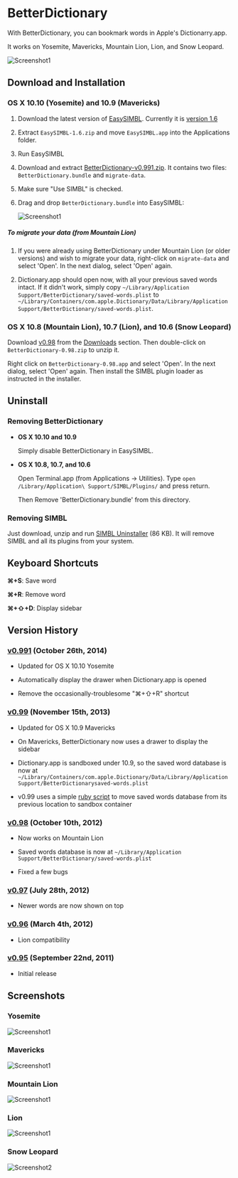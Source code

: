 BetterDictionary
================
With BetterDictionary, you can bookmark words in Apple's Dictionarry.app.

It works on Yosemite, Mavericks, Mountain Lion, Lion, and Snow Leopard.

![Screenshot1](https://github.com/pooriaazimi/BetterDictionary/raw/master/Images/BetterDictionary-Yosemite.png)



Download and Installation
-------------------------

### OS X 10.10 (Yosemite) and 10.9 (Mavericks)


1. Download the latest version of [EasySIMBL](https://github.com/norio-nomura/EasySIMBL). Currently it is [version 1.6](http://github.com/norio-nomura/EasySIMBL/releases/download/EasySIMBL-1.6/EasySIMBL-1.6.zip)

2. Extract `EasySIMBL-1.6.zip` and move `EasySIMBL.app` into the Applications folder.

3. Run EasySIMBL

4. Download and extract [BetterDictionary-v0.991.zip](https://github.com/pooriaazimi/BetterDictionary/releases/download/v0.991/BetterDictionary-v0.991.zip). It contains two files: `BetterDictionary.bundle` and `migrate-data`.

5. Make sure "Use SIMBL" is checked.

6. Drag and drop `BetterDictionary.bundle` into EasySIMBL:

	![Screenshot1](https://github.com/pooriaazimi/BetterDictionary/raw/master/Images/EasySIMBL.png)


##### To migrate your data (from Mountain Lion)

1. If you were already using BetterDictionary under Mountain Lion (or older versions) and wish to migrate your data, right-click on `migrate-data` and select 'Open'. In the next dialog, select 'Open' again.

2. Dictionary.app should open now, with all your previous saved words intact. If it didn't work, simply copy `~/Library/Application Support/BetterDictionary/saved-words.plist` to `~/Library/Containers/com.apple.Dictionary/Data/Library/Application Support/BetterDictionary/saved-words.plist`.


### OS X 10.8 (Mountain Lion), 10.7 (Lion), and 10.6 (Snow Leopard)

Download [v0.98](https://github.com/downloads/pooriaazimi/BetterDictionary/BetterDictionary-0.98.zip) from the [Downloads](https://github.com/pooriaazimi/BetterDictionary/downloads) section. Then double-click on `BetterDictionary-0.98.zip` to unzip it.

Right click on `BetterDictionary-0.98.app` and select 'Open'. In the next dialog, select 'Open' again. Then install the SIMBL plugin loader as instructed in the installer.



Uninstall
---------

### Removing BetterDictionary

- **OS X 10.10 and 10.9**

  Simply disable BetterDictionary in EasySIMBL.

- **OS X 10.8, 10.7, and 10.6**

  Open Terminal.app (from Applications -> Utilities). Type `open /Library/Application\ Support/SIMBL/Plugins/` and press return.

  Then Remove 'BetterDictionary.bundle' from this directory.

### Removing SIMBL

Just download, unzip and run [SIMBL Uninstaller](https://raw.github.com/pooriaazimi/BetterDictionary/master/Installers/SIMBL%20Uninstaller.zip) (86 KB). It will remove SIMBL and all its plugins from your system.





Keyboard Shortcuts
------------------
**⌘+S**: Save word

**⌘+R**: Remove word

**⌘+⇧+D**: Display sidebar




Version History
---------------

### [v0.991](https://github.com/pooriaazimi/BetterDictionary/releases/tag/v0.991) (October 26th, 2014)

- Updated for OS X 10.10 Yosemite

- Automatically display the drawer when Dictionary.app is opened

- Remove the occasionally-troublesome "⌘+⇧+R" shortcut



### [v0.99](https://github.com/pooriaazimi/BetterDictionary/releases/tag/v0.99) (November 15th, 2013)

- Updated for OS X 10.9 Mavericks

- On Mavericks, BetterDictionary now uses a drawer to display the sidebar

- Dictionary.app is sandboxed under 10.9, so the saved word database is now at `~/Library/Containers/com.apple.Dictionary/Data/Library/Application Support/BetterDictionarysaved-words.plist`

- v0.99 uses a simple [ruby script](https://github.com/pooriaazimi/BetterDictionary/blob/e94e6a0faa0ca228255db88bd55ab69ab8dbccad/Installers/BetterDictionary-0.99/migrate-data) to move saved words database from its previous location to sandbox container



### [v0.98](https://github.com/pooriaazimi/BetterDictionary/releases/tag/v0.98) (October 10th, 2012)

- Now works on Mountain Lion

- Saved words database is now at `~/Library/Application Support/BetterDictionary/saved-words.plist`

- Fixed a few bugs



### [v0.97](https://github.com/pooriaazimi/BetterDictionary/releases/tag/v0.97) (July 28th, 2012)

- Newer words are now shown on top



### [v0.96](https://github.com/pooriaazimi/BetterDictionary/releases/tag/v0.96) (March 4th, 2012)

- Lion compatibility



### [v0.95](https://github.com/pooriaazimi/BetterDictionary/releases/tag/v0.95) (September 22nd, 2011)

- Initial release



Screenshots
-----------
### Yosemite

![Screenshot1](https://github.com/pooriaazimi/BetterDictionary/raw/master/Images/BetterDictionary-Yosemite.png)


### Mavericks

![Screenshot1](https://github.com/pooriaazimi/BetterDictionary/raw/master/Images/BetterDictionary-Mavericks.png)


### Mountain Lion

![Screenshot1](https://github.com/pooriaazimi/BetterDictionary/raw/master/Images/BetterDictionary-MountainLion.png)


### Lion

![Screenshot1](https://github.com/pooriaazimi/BetterDictionary/raw/master/Images/BetterDictionary-Lion.png)


### Snow Leopard

![Screenshot2](https://github.com/pooriaazimi/BetterDictionary/raw/master/Images/BetterDictionary-SnowLeopard.png)
